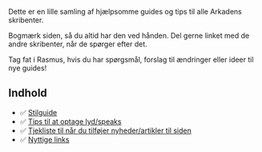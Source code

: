 Dette er en lille samling af hjælpsomme guides og tips til alle Arkadens skribenter.

Bogmærk siden, så du altid har den ved hånden. Del gerne linket med de andre skribenter, når de spørger efter det.

Tag fat i Rasmus, hvis du har spørgsmål, forslag til ændringer eller ideer til nye guides!

## Indhold
* ✅ [Stilguide](stilguide.html)
* ✅ [Tips til at optage lyd/speaks](optaglyd.html)
* ✅ [Tjekliste til når du tilføjer nyheder/artikler til siden](nyhedtjekliste.html)
* ✅ [Nyttige links](nyttigelinks.html)



